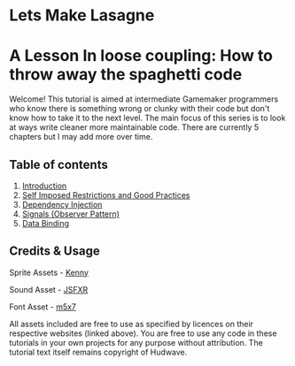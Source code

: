 # Lets Make Lasagne

# A Lesson In loose coupling: How to throw away the spaghetti code

Welcome! This tutorial is aimed at intermediate Gamemaker programmers who know there is something wrong or clunky with their code but don't know how to take it to the next level. The main focus of this series is to look at ways write cleaner more maintainable code. There are currently 5 chapters but I may add more over time.

## Table of contents
1. [Introduction](/chapter-01-introduction/chapter-01-introduction.md)
2. [Self Imposed Restrictions and Good Practices](/chapter-02-self-imposed-restrictions/chapter-02-self-imposed-restrictions.md)
3. [Dependency Injection](/chapter-03-dependency-injection/chapter-03-dependency-injection.md)
4. [Signals (Observer Pattern)](/chapter-04-signals/chapter-04-signals.md)
5. [Data Binding](/chapter-05-data-binding/chapter-05-data-binding.md)

## Credits & Usage

Sprite Assets - [Kenny](https://www.kenney.nl/)

Sound Asset - [JSFXR](https://sfxr.me/)

Font Asset - [m5x7](https://managore.itch.io/m5x7)

All assets included are free to use as specified by licences on their respective websites (linked above). You are free to use any code in these tutorials in your own projects for any purpose without attribution. The tutorial text itself remains copyright of Hudwave.
